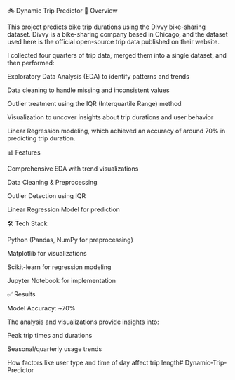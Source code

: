 🚲 Dynamic Trip Predictor
📌 Overview

This project predicts bike trip durations using the Divvy bike-sharing dataset. Divvy is a bike-sharing company based in Chicago, and the dataset used here is the official open-source trip data published on their website.

I collected four quarters of trip data, merged them into a single dataset, and then performed:

Exploratory Data Analysis (EDA) to identify patterns and trends

Data cleaning to handle missing and inconsistent values

Outlier treatment using the IQR (Interquartile Range) method

Visualization to uncover insights about trip durations and user behavior

Linear Regression modeling, which achieved an accuracy of around 70% in predicting trip duration.

📊 Features

Comprehensive EDA with trend visualizations

Data Cleaning & Preprocessing

Outlier Detection using IQR

Linear Regression Model for prediction

🛠️ Tech Stack

Python (Pandas, NumPy for preprocessing)

Matplotlib for visualizations

Scikit-learn for regression modeling

Jupyter Notebook for implementation


✅ Results

Model Accuracy: ~70%

The analysis and visualizations provide insights into:

Peak trip times and durations

Seasonal/quarterly usage trends

How factors like user type and time of day affect trip length# Dynamic-Trip-Predictor
